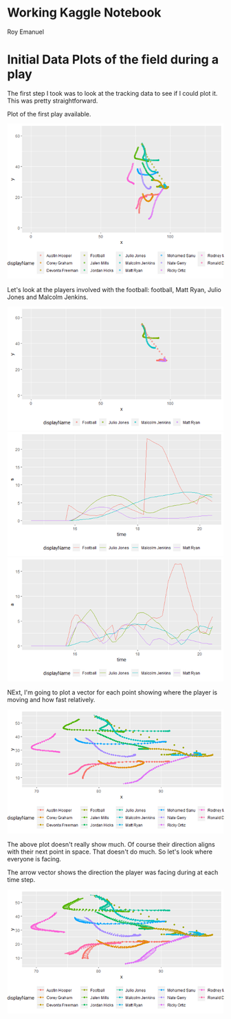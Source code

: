 Working Kaggle Notebook
================
Roy Emanuel

Initial Data Plots of the field during a play
=============================================

The first step I took was to look at the tracking data to see if I could plot it. This was pretty straightforward.

Plot of the first play available.

![](kagglenotebook_files/figure-markdown_github/unnamed-chunk-1-1.png)

Let's look at the players involved with the football: football, Matt Ryan, Julio Jones and Malcolm Jenkins.

![](kagglenotebook_files/figure-markdown_github/unnamed-chunk-2-1.png)![](kagglenotebook_files/figure-markdown_github/unnamed-chunk-2-2.png)![](kagglenotebook_files/figure-markdown_github/unnamed-chunk-2-3.png)

NExt, I'm going to plot a vector for each point showing where the player is moving and how fast relatively.

![](kagglenotebook_files/figure-markdown_github/unnamed-chunk-3-1.png)

The above plot doesn't really show much. Of course their direction aligns with their next point in space. That doesn't do much. So let's look where everyone is facing.

The arrow vector shows the direction the player was facing during at each time step.

![](kagglenotebook_files/figure-markdown_github/unnamed-chunk-4-1.png)
